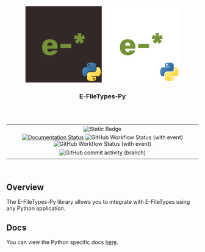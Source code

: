 <div align="center">
    <img src="/assets/efiletypeslogo-dark-python.png#gh-light-mode-only" height="200">
    <img src="/assets/efiletypeslogo-white-python.png#gh-dark-mode-only" height="200">
    <h3>E-FileTypes-Py</h3>
</div>

<br/>
<br/>

| |
| :---: |
| ![Static Badge](https://img.shields.io/badge/built_using-python-blue) |
| [![Documentation Status](https://readthedocs.org/projects/e-filetypes-py/badge/?version=latest)](https://e-filetypes-py.readthedocs.io/en/latest/?badge=latest) ![GitHub Workflow Status (with event)](https://img.shields.io/github/actions/workflow/status/E-FileTypes/e-filetypes-py/release-please.yml?label=release-please) ![GitHub Workflow Status (with event)](https://img.shields.io/github/actions/workflow/status/E-FileTypes/e-filetypes-py/ruff.yml?label=ruff) |
| ![GitHub commit activity (branch)](https://img.shields.io/github/commit-activity/w/E-FileTypes/e-filetypes-py) |
| |

<br/>

## Overview
The E-FileTypes-Py library allows you to integrate with E-FileTypes using any Python application.

## Docs
You can view the Python specific docs [here](https://e-filetypes-py.readthedocs.io/en/latest/).